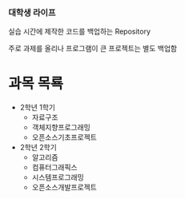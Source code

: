 ### 대학생 라이프
실습 시간에 제작한 코드를 백업하는 Repository

주로 과제를 올리나 프로그램이 큰 프로젝트는 별도 백업함

# 과목 목룍
* 2학년 1학기
    * 자료구조
    * 객체지향프로그래밍
    * 오픈소스기초프로젝트
* 2학년 2학기
    * 알고리즘
    * 컴퓨터그래픽스
    * 시스템프로그래밍
    * 오픈소스개발프로젝트
